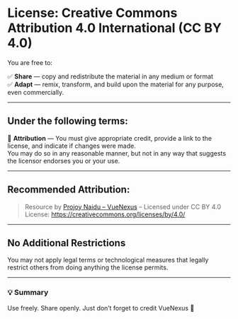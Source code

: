# License: Creative Commons Attribution 4.0 International (CC BY 4.0)

You are free to:

✅ **Share** — copy and redistribute the material in any medium or format  
✅ **Adapt** — remix, transform, and build upon the material for any purpose, even commercially.

---

## Under the following terms:

📌 **Attribution** — You must give appropriate credit, provide a link to the license, and indicate if changes were made.  
You may do so in any reasonable manner, but not in any way that suggests the licensor endorses you or your use.

---

## Recommended Attribution:
> Resource by [Projoy Naidu – VueNexus](https://github.com/projoynaidu-cmd)  – Licensed under CC BY 4.0  
> License: https://creativecommons.org/licenses/by/4.0/

---

## No Additional Restrictions

You may not apply legal terms or technological measures that legally restrict others from doing anything the license permits.

---

### 💡 Summary

Use freely. Share openly. Just don’t forget to credit VueNexus 💙

